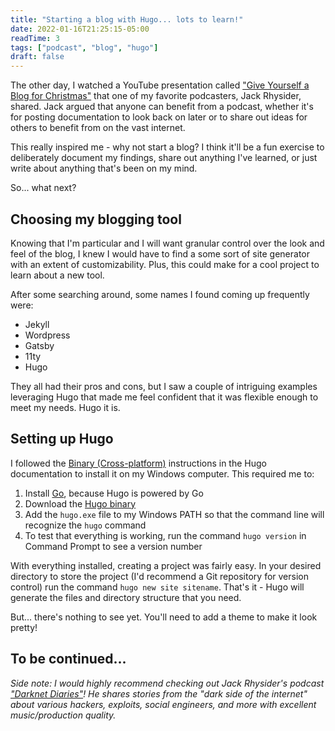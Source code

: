 ```yaml
---
title: "Starting a blog with Hugo... lots to learn!"
date: 2022-01-16T21:25:15-05:00
readTime: 3
tags: ["podcast", "blog", "hugo"]
draft: false
---
```


The other day, I watched a YouTube presentation called ["Give Yourself a Blog for Christmas"](https://www.youtube.com/watch?v=NKHF5VZmCig&t=831s) 
that one of my favorite podcasters, Jack Rhysider, shared. Jack argued that anyone can benefit from a podcast, whether
it's for posting documentation to look back on later or to share out ideas for others to benefit from on the vast internet. <!--more-->

This really inspired me - why not start a blog? I think it'll be a fun exercise to deliberately document my findings, 
share out anything I've learned, or just write about anything that's been on my mind.

So... what next?

## Choosing my blogging tool

Knowing that I'm particular and I will want granular control over the look and feel of the blog, I knew I would have to find a some sort of site generator with an extent of customizability. Plus, this could make for a cool project to learn about a new tool.

After some searching around, some names I found coming up frequently were:

* Jekyll
* Wordpress
* Gatsby
* 11ty
* Hugo

They all had their pros and cons, but I saw a couple of intriguing examples leveraging Hugo that made me feel confident that it was flexible enough to meet my needs. Hugo it is. 

## Setting up Hugo

I followed the [Binary (Cross-platform)](https://gohugo.io/getting-started/installing/#binary-cross-platform) instructions in the Hugo documentation to install it on my Windows computer. This required me to:

1. Install [Go](https://go.dev/dl/), because Hugo is powered by Go
2. Download the [Hugo binary](https://github.com/gohugoio/hugo/releases)
3. Add the `hugo.exe` file to my Windows PATH so that the command line will recognize the `hugo` command
4. To test that everything is working, run the command `hugo version` in Command Prompt to see a version number

With everything installed, creating a project was fairly easy. In your desired directory to store the project (I'd recommend a Git repository for version control) run the command `hugo new site sitename`. That's it - Hugo will generate the files and directory structure that you need.

But... there's nothing to see yet. You'll need to add a theme to make it look pretty!

## To be continued...

_Side note: I would highly recommend checking out Jack Rhysider's podcast ["Darknet Diaries"](https://darknetdiaries.com/)! 
He shares stories from the "dark side of the internet" about various hackers, exploits, social engineers, and more with
excellent music/production quality._